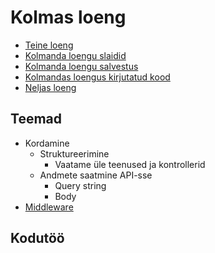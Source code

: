 # Kolmas loeng

- [Teine loeng](../Lesson-02/README.md)
- [Kolmanda loengu slaidid](Slides.md)
- [Kolmanda loengu salvestus]()
- [Kolmandas loengus kirjutatud kood]()
- [Neljas loeng](../Lesson-04/README.md)

## Teemad

- Kordamine
  - Struktureerimine
    - Vaatame üle teenused ja kontrollerid
  - Andmete saatmine API-sse
    - Query string
    - Body
- [Middleware](../../../Subjects/Back-End-Frameworks/Topics/Middleware/README.md)

## Kodutöö

